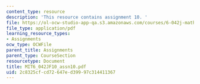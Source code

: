 ```yaml
---
content_type: resource
description: 'This resource contains assignment 10. '
file: https://ol-ocw-studio-app-qa.s3.amazonaws.com/courses/6-042j-mathematics-for-computer-science-fall-2010/2c8325cfcd72647ed39997c314411367_MIT6_042JF10_assn10.pdf
file_type: application/pdf
learning_resource_types:
- Assignments
ocw_type: OCWFile
parent_title: Assignments
parent_type: CourseSection
resourcetype: Document
title: MIT6_042JF10_assn10.pdf
uid: 2c8325cf-cd72-647e-d399-97c314411367
---
```

